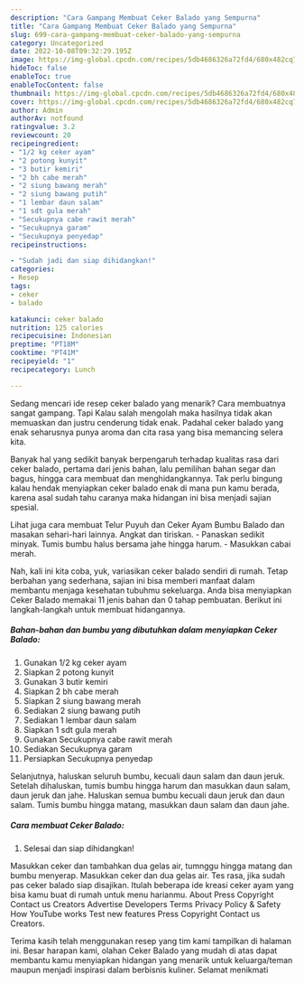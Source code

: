 ```yaml
---
description: "Cara Gampang Membuat Ceker Balado yang Sempurna"
title: "Cara Gampang Membuat Ceker Balado yang Sempurna"
slug: 699-cara-gampang-membuat-ceker-balado-yang-sempurna
category: Uncategorized
date: 2022-10-08T09:32:29.195Z
image: https://img-global.cpcdn.com/recipes/5db4686326a72fd4/680x482cq70/ceker-balado-foto-resep-utama.jpg
hideToc: false
enableToc: true
enableTocContent: false
thumbnail: https://img-global.cpcdn.com/recipes/5db4686326a72fd4/680x482cq70/ceker-balado-foto-resep-utama.jpg
cover: https://img-global.cpcdn.com/recipes/5db4686326a72fd4/680x482cq70/ceker-balado-foto-resep-utama.jpg
author: Admin
authorAv: notfound
ratingvalue: 3.2
reviewcount: 20
recipeingredient:
- "1/2 kg ceker ayam"
- "2 potong kunyit"
- "3 butir kemiri"
- "2 bh cabe merah"
- "2 siung bawang merah"
- "2 siung bawang putih"
- "1 lembar daun salam"
- "1 sdt gula merah"
- "Secukupnya cabe rawit merah"
- "Secukupnya garam"
- "Secukupnya penyedap"
recipeinstructions:

- "Sudah jadi dan siap dihidangkan!"
categories:
- Resep
tags:
- ceker
- balado

katakunci: ceker balado 
nutrition: 125 calories
recipecuisine: Indonesian
preptime: "PT18M"
cooktime: "PT41M"
recipeyield: "1"
recipecategory: Lunch

---
```



Sedang mencari ide resep ceker balado yang menarik? Cara membuatnya sangat gampang. Tapi Kalau salah mengolah maka hasilnya tidak akan memuaskan dan justru cenderung tidak enak. Padahal ceker balado yang enak seharusnya punya aroma dan cita rasa yang bisa memancing selera kita.


Banyak hal yang sedikit banyak berpengaruh terhadap kualitas rasa dari ceker balado, pertama dari jenis bahan, lalu pemilihan bahan segar dan bagus, hingga cara membuat dan menghidangkannya. Tak perlu bingung kalau hendak menyiapkan ceker balado enak di mana pun kamu berada, karena asal sudah tahu caranya maka hidangan ini bisa menjadi sajian spesial.

Lihat juga cara membuat Telur Puyuh dan Ceker Ayam Bumbu Balado dan masakan sehari-hari lainnya. Angkat dan tiriskan. - Panaskan sedikit minyak. Tumis bumbu halus bersama jahe hingga harum. - Masukkan cabai merah.


Nah, kali ini kita coba, yuk, variasikan ceker balado sendiri di rumah. Tetap berbahan yang sederhana, sajian ini bisa memberi manfaat dalam membantu menjaga kesehatan tubuhmu sekeluarga. Anda bisa menyiapkan Ceker Balado memakai 11 jenis bahan dan 0 tahap pembuatan. Berikut ini langkah-langkah untuk membuat hidangannya.

<!--inarticleads1-->

##### Bahan-bahan dan bumbu yang dibutuhkan dalam menyiapkan Ceker Balado:

1. Gunakan 1/2 kg ceker ayam
1. Siapkan 2 potong kunyit
1. Gunakan 3 butir kemiri
1. Siapkan 2 bh cabe merah
1. Siapkan 2 siung bawang merah
1. Sediakan 2 siung bawang putih
1. Sediakan 1 lembar daun salam
1. Siapkan 1 sdt gula merah
1. Gunakan Secukupnya cabe rawit merah
1. Sediakan Secukupnya garam
1. Persiapkan Secukupnya penyedap


Selanjutnya, haluskan seluruh bumbu, kecuali daun salam dan daun jeruk. Setelah dihaluskan, tumis bumbu hingga harum dan masukkan daun salam, daun jeruk dan jahe. Haluskan semua bumbu kecuali daun jeruk dan daun salam. Tumis bumbu hingga matang, masukkan daun salam dan daun jahe. 

<!--inarticleads2-->

##### Cara membuat Ceker Balado:


1. Selesai dan siap dihidangkan!

Masukkan ceker dan tambahkan dua gelas air, tumnggu hingga matang dan bumbu menyerap. Masukkan ceker dan dua gelas air. Tes rasa, jika sudah pas ceker balado siap disajikan. Itulah beberapa ide kreasi ceker ayam yang bisa kamu buat di rumah untuk menu harianmu. About Press Copyright Contact us Creators Advertise Developers Terms Privacy Policy &amp; Safety How YouTube works Test new features Press Copyright Contact us Creators. 

Terima kasih telah menggunakan resep yang tim kami tampilkan di halaman ini. Besar harapan kami, olahan Ceker Balado yang mudah di atas dapat membantu kamu menyiapkan hidangan yang menarik untuk keluarga/teman maupun menjadi inspirasi dalam berbisnis kuliner. Selamat menikmati
